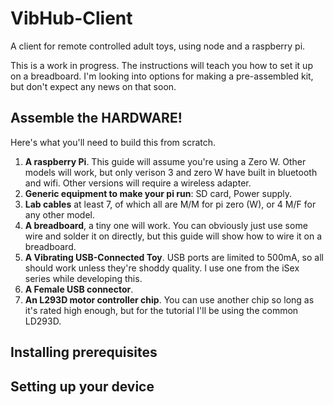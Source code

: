 # VibHub-Client
A client for remote controlled adult toys, using node and a raspberry pi.

This is a work in progress. The instructions will teach you how to set it up on a breadboard. I'm looking into options for making a pre-assembled kit, but don't expect any news on that soon.

## Assemble the HARDWARE!

Here's what you'll need to build this from scratch.

1. **A raspberry Pi**. This guide will assume you're using a Zero W. Other models will work, but only verison 3 and zero W have built in bluetooth and wifi. Other versions will require a wireless adapter.
2. **Generic equipment to make your pi run**: SD card, Power supply.
3. **Lab cables** at least 7, of which all are M/M for pi zero (W), or 4 M/F for any other model.
4. **A breadboard**, a tiny one will work. You can obviously just use some wire and solder it on directly, but this guide will show how to wire it on a breadboard.
5. **A Vibrating USB-Connected Toy**. USB ports are limited to 500mA, so all should work unless they're shoddy quality. I use one from the iSex series while developing this.
6. **A Female USB connector**.
7. **An L293D motor controller chip**. You can use another chip so long as it's rated high enough, but for the tutorial I'll be using the common LD293D.

## Installing prerequisites


## Setting up your device
